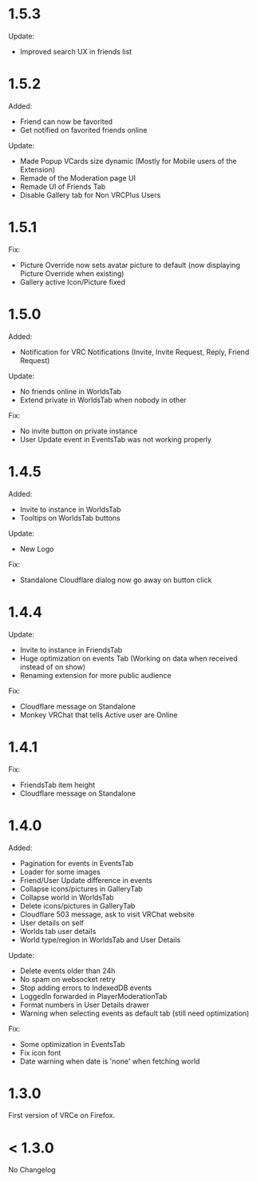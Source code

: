 # 1.5.3

Update:
- Improved search UX in friends list

# 1.5.2

Added:
- Friend can now be favorited
- Get notified on favorited friends online

Update:
- Made Popup VCards size dynamic (Mostly for Mobile users of the Extension)
- Remade of the Moderation page UI
- Remade UI of Friends Tab
- Disable Gallery tab for Non VRCPlus Users

# 1.5.1

Fix:
- Picture Override now sets avatar picture to default (now displaying Picture Override when existing)
- Gallery active Icon/Picture fixed

# 1.5.0

Added:
- Notification for VRC Notifications (Invite, Invite Request, Reply, Friend Request)

Update:
- No friends online in WorldsTab
- Extend private in WorldsTab when nobody in other

Fix:
- No invite button on private instance
- User Update event in EventsTab was not working properly

# 1.4.5

Added:
- Invite to instance in WorldsTab
- Tooltips on WorldsTab buttons

Update:
- New Logo

Fix:
- Standalone Cloudflare dialog now go away on button click

# 1.4.4

Update:
- Invite to instance in FriendsTab
- Huge optimization on events Tab (Working on data when received instead of on show)
- Renaming extension for more public audience

Fix:
- Cloudflare message on Standalone
- Monkey VRChat that tells Active user are Online

# 1.4.1

Fix:
- FriendsTab item height
- Cloudflare message on Standalone

# 1.4.0

Added:
- Pagination for events in EventsTab
- Loader for some images
- Friend/User Update difference in events
- Collapse icons/pictures in GalleryTab
- Collapse world in WorldsTab
- Delete icons/pictures in GalleryTab
- Cloudflare 503 message, ask to visit VRChat website
- User details on self
- Worlds tab user details
- World type/region in WorldsTab and User Details

Update:
- Delete events older than 24h
- No spam on websocket retry
- Stop adding errors to IndexedDB events
- LoggedIn forwarded in PlayerModerationTab
- Format numbers in User Details drawer
- Warning when selecting events as default tab (still need optimization)

Fix:
- Some optimization in EventsTab
- Fix icon font
- Date warning when date is 'none' when fetching world

# 1.3.0
First version of VRCe on Firefox.

# < 1.3.0
No Changelog
